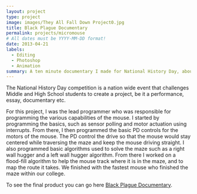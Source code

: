 ```yaml
---
layout: project
type: project
image: images/They All Fall Down Project0.jpg
title: Black Plague Documentary
permalink: projects/micromouse
# All dates must be YYYY-MM-DD format!
date: 2013-04-21
labels:
  - Editing
  - Photoshop
  - Animation
summary: A ten minute documentary I made for National History Day, about the Black Plague, that went on to State Finals for the competition.
---
```


The National History Day competition is a nation wide event that challenges Middle and High School students to create a project, be it a performance, essay, documentary etc.

For this project, I was the lead programmer who was responsible for programming the various capabilities of the mouse.  I started by programming the basics, such as sensor polling and motor actuation using interrupts.  From there, I then programmed the basic PD controls for the motors of the mouse.  The PD control the drive so that the mouse would stay centered while traversing the maze and keep the mouse driving straight.  I also programmed basic algorithms used to solve the maze such as a right wall hugger and a left wall hugger algorithm.  From there I worked on a flood-fill algorithm to help the mouse track where it is in the maze, and to map the route it takes.  We finished with the fastest mouse who finished the maze within our college.



To see the final product you can go here [Black Plague Documentary](https://www.youtube.com/watch?v=gPdh1PnmChw&t=6s).



